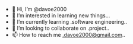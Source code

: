 - 👋 Hi, I’m @davoe2000
- 👀 I’m interested in learning new things...
- 🌱 I’m currently learning .software engineering..
- 💞️ I’m looking to collaborate on .project..
- 📫 How to reach me .davoe2000@gmail.com..

<!---
davoe2000/davoe2000 is a ✨ special ✨ repository because its `README.md` (this file) appears on your GitHub profile.
You can click the Preview link to take a look at your changes.
--->
